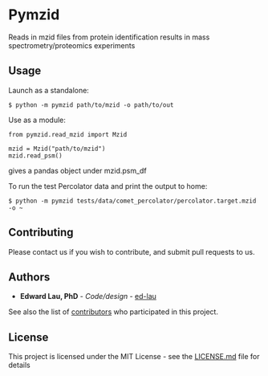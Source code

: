 # Pymzid

Reads in mzid files from protein identification results in mass spectrometry/proteomics experiments

## Usage

Launch as a standalone:

    $ python -m pymzid path/to/mzid -o path/to/out
    
Use as a module:

    from pymzid.read_mzid import Mzid
    
    mzid = Mzid("path/to/mzid")
    mzid.read_psm()
    
gives a pandas object under mzid.psm_df
   
To run the test Percolator data and print the output to home:

    $ python -m pymzid tests/data/comet_percolator/percolator.target.mzid -o ~  
    

## Contributing

Please contact us if you wish to contribute, and submit pull requests to us.


## Authors

* **Edward Lau, PhD** - *Code/design* - [ed-lau](https://github.com/ed-lau)

See also the list of [contributors](https://github.com/Lau-Lab/pymzid/graphs/contributors) who participated in this project.


## License

This project is licensed under the MIT License - see the [LICENSE.md](https://github.com/Lau-Lab/pymzid/blob/master/LICENSE.md) file for details


